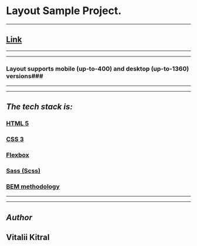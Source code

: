 # **Layout Sample Project.**

---

## [Link](https://Vitalii1706.github.io/Maket1/)

---

---

### Layout supports mobile (up-to-400) and desktop (up-to-1360) versions###

---

---

## _The tech stack is:_

### [HTML 5](https://en.wikipedia.org/wiki/HTML5)

### [CSS 3](https://en.wikipedia.org/wiki/CSS)

### [Flexbox](https://en.wikipedia.org/wiki/CSS_Flexible_Box_Layout)

### [Sass (Scss)](https://sass-lang.com/)

### [BEM methodology](https://en.bem.info/methodology/)

---

---

## _Author_

## Vitalii Kitral

